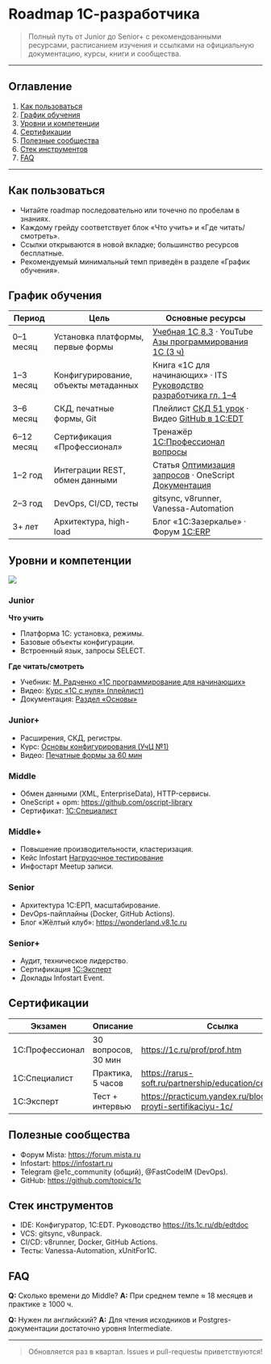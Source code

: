 
# Roadmap 1С-разработчика

> Полный путь от Junior до Senior+ с рекомендованными ресурсами, расписанием изучения и ссылками на официальную документацию, курсы, книги и сообщества.

---

## Оглавление
1. [Как пользоваться](#как-пользоваться)
2. [График обучения](#график-обучения)
3. [Уровни и компетенции](#уровни-и-компетенции)
4. [Сертификации](#сертификации)
5. [Полезные сообщества](#полезные-сообщества)
6. [Стек инструментов](#стек-инструментов)
7. [FAQ](#faq)

---

## Как пользоваться
* Читайте roadmap последовательно или точечно по пробелам в знаниях.
* Каждому грейду соответствует блок «Что учить» и «Где читать/смотреть».
* Ссылки открываются в новой вкладке; большинство ресурсов бесплатные.
* Рекомендуемый минимальный темп приведён в разделе «График обучения».

## График обучения
| Период | Цель | Основные ресурсы |
|--------|------|------------------|
| 0–1 месяц | Установка платформы, первые формы | [Учебная 1С 8.3](https://e-office24.ru/support/course/free-samouchitel-1c/) · YouTube [Азы программирования 1С (3 ч)](https://www.youtube.com/watch?v=AH9uowkPPFA) |
| 1–3 месяц | Конфигурирование, объекты метаданных | Книга «1С для начинающих» · ITS [Руководство разработчика гл. 1–4](https://its.1c.ru/db/v838doc/browse/13/-1/5) |
| 3–6 месяц | СКД, печатные формы, Git | Плейлист [СКД 51 урок](https://www.youtube.com/playlist?list=PL...) · Видео [GitHub в 1С:EDT](https://www.youtube.com/watch?v=L09iFm8BROI) |
| 6–12 месяц | Сертификация «Профессионал» | Тренажёр [1С:Профессионал вопросы](https://1c.ru/prof/prof.htm) |
| 1–2 год | Интеграции REST, обмен данными | Статья [Оптимизация запросов](https://habr.com/ru/companies/automacon/articles/750414/) · OneScript [Документация](https://github.com/oscript-library) |
| 2–3 год | DevOps, CI/CD, тесты | gitsync, v8runner, Vanessa-Automation |
| 3+ лет | Архитектура, high-load | Блог «1С:Зазеркалье» · Форум [1С:ERP](https://1c.ru/bf/) |

## Уровни и компетенции

[![](https://mermaid.ink/img/pako:eNqdWOtuE0cUfpXVIn4xDt6bvbEqJJRUhVQrLBapUp382KxnExfHG62dBohSNQEKamhTWqRKFJGm_OifVpgQl9ycvMLsK_QF2kfomctefQk0Srw-M2e-c-bMN9_MZk12_TqWK7LX9FfdRSfoSLemZ1sS_Fy8KJFX4dfklOyRHumHT6SZlVbDD3jvTO3fne9fi6aP5oPLV4oFRSJvwX1_jrskMM-h9YSckV64yaC-IQfkIAsnFQpXpJmptbG-68J5insrNbJDjkk33AwfkFNI9YR0JYXsViSFZQTpbwBKl_TZJI5IF0ng1SN_AeZJuDWXhVNrLHgfwA7I2_A-uHZ5-BjwKYC9o2DhFulJ8OVN-C3gHUEGeTStRl6Td-B3NHT0oRRuAHSf5XdEv4cbOQS9Rl4C8CNainArRtmha0InxnKIZh7HT6q-AwNhtuFDuiYSORJFvCSiKDxKtfb3H4_-OdiOgquiWZha1tQz5niiRIGqQJWfHkeNbBKlgmJKsFw9mMc21LhH9j6INDG0SOcc3lyKiFMVpa0Oo05FUnmFn0PPAQPZLMDK0Cru0c-5PMo4xgisX6FlI3wMy0uJ14fnNpKACbtkZwAuTRk1vdi0QPsUPtwCBj8I7wPQEQ80AAKs2YWsniUQkPojOlPIcyhjkrFG7Wr1ekI0PnNOdU7VHswynuP5hLMa9XoTR1E44awc36qccFZkallTz5pG2hxFv3RYCPd8V7SwaSkTRkETQkW678m6DCJPYSTluK9gnMVLaw3nm5bwrcukqkeXeC47dBzJtEhYgE7AjE1oPYvkKQeTJpcY9pKcsSEn8PeOg4bbEv0KHUxkKFYOJ-GXQNmF7E9BUvtCExPJyo0U7OK0vHbrVjXZXCB-A-6l2jT-8sZyO-LjJ40O7Jw3VEMHfMs18gOU7iEAbQo9ZnXKiibvYVuRkoWeCwdxnc6lsdAcS9A4p5uWoLFQRkvLmnrWNLJmKWuWM-Z4lkdZUZF99nvUyCb9lf7_aB5DijTOYXokrpaQEWuEuOp8JV5wQWTn3psRa5FAjSO_Pox_bOUeR1I7gKeNJEqsljRtthMposR3wjDmDEHXY8pytKnrl6emAQIGHMLnMXv2E_bGA8XW0KISHUA4vgGH7I94VKlGfgHXfSYbVD72yGnM-Bf8AKP1j_rOZ7qNkyuZJQTbzhFdCLYdmVrW1LOmkTVLaXMUs9NZ2MDr7Z8hvGhlkzMuSVBMION78joDyDMYSWruKzht81LbwxltRJQ5hb4-9G5L4XfsMnfGlmST6-pcFksdSUE9Og5ohDP22WUgexG52TWRDUuO7whXi8nHaTTtu7dxgKRPzXbOU-ds4-E-bnVwsBw02njcIR8NNYZSTvD2FdssXWg75huQngdHrMp0x4AO0aPmfVkoZMgWLMzprS1YKETS1rKmnjWNjDmed1FcqqhPn0aNfIZ_plf3g8gXo4pMzuFfJKq22Ow2FdUXqVtCXHtBwh-pVrA3kvgycSBxzUlIm3Amhh3NRg58rbGwWGj6Tn0E-WKghH764LagpKBaRJkQbQt-3RjA0YcyTMzyN0YTKr70irHByEU1H27ER2whgUEj1W6XRT6mddknx3Sz3hfL34c5HVKqdgHqCb-F8XFu02m3p7EnNfGXuCl5jWazckFVJkuehtqdwL-NKxeUyXKprgqzsNqodxYr2vId5PpNP6hc8DwPeX6rU1jFUMtOZd5v1nlDu3EPVxR9-U4ulhME_qqIpbuOZxTjWJppYs3NxlLHx8qBu_7SMu7glntXRPC8SbOYRPCMshubHxJhTKGFCGSpfkjpeZpahHCbnOSS_YK9volEseapXj0pu1Ey3NGJFut62VGG4i03V9oRpukZ2IwxVVyua-pITGXewGoxh7nEbkFxMT0TKzEe9krjiolLhlIcjpfK0XOxjt0Y06krulEeiWmaRax7Ocw2TtXR07DhGTFeyVHmJ52ReLqj6KY7FC-do4fnMY4x3ZJqquZIzPmy4iruwDkARKAvIz22H_nxwYWMnSeHqRykGTRTRRayqshGoKlsd6b7r968eeMzBbGHyh8af-j8YfBdlsGcAtApZMEvPGz4BVFKtks6XTFAQTMqmtHQjC6YlemtQncV-qvgUNURfXlN-Jf2tBRkqcjSkKUjy0BWCcErwFLqlVO4ASDcvuAPPAEQLleI3qgSwqS9bQXZKrI1ZOsIzr82zucHRwrMEFwADmQ3taYykheCRl2udIIVjOQlHCw51JTX6PhZubOIl_CsXIGvdSe4PSvPttZhzLLT-tz3l6Jhgb-ysChXPKfZBmtlue508HTDWQicxAW36jiY8ldaHbmiFMtFBiJX1uQ7ckUtT2h6WSuXSmq5qCiKriP5rlwpmOaEqRYny6pq6HoRXNaRfI_FVScU05wslg1F04xSUVWRjOuNjh9Y_H-c7F-d6_8BsxolDA?type=png)](https://mermaid.live/edit#pako:eNqdWOtuE0cUfpXVIn4xDt6bvbEqJJRUhVQrLBapUp382KxnExfHG62dBohSNQEKamhTWqRKFJGm_OifVpgQl9ycvMLsK_QF2kfomctefQk0Srw-M2e-c-bMN9_MZk12_TqWK7LX9FfdRSfoSLemZ1sS_Fy8KJFX4dfklOyRHumHT6SZlVbDD3jvTO3fne9fi6aP5oPLV4oFRSJvwX1_jrskMM-h9YSckV64yaC-IQfkIAsnFQpXpJmptbG-68J5insrNbJDjkk33AwfkFNI9YR0JYXsViSFZQTpbwBKl_TZJI5IF0ng1SN_AeZJuDWXhVNrLHgfwA7I2_A-uHZ5-BjwKYC9o2DhFulJ8OVN-C3gHUEGeTStRl6Td-B3NHT0oRRuAHSf5XdEv4cbOQS9Rl4C8CNainArRtmha0InxnKIZh7HT6q-AwNhtuFDuiYSORJFvCSiKDxKtfb3H4_-OdiOgquiWZha1tQz5niiRIGqQJWfHkeNbBKlgmJKsFw9mMc21LhH9j6INDG0SOcc3lyKiFMVpa0Oo05FUnmFn0PPAQPZLMDK0Cru0c-5PMo4xgisX6FlI3wMy0uJ14fnNpKACbtkZwAuTRk1vdi0QPsUPtwCBj8I7wPQEQ80AAKs2YWsniUQkPojOlPIcyhjkrFG7Wr1ekI0PnNOdU7VHswynuP5hLMa9XoTR1E44awc36qccFZkallTz5pG2hxFv3RYCPd8V7SwaSkTRkETQkW678m6DCJPYSTluK9gnMVLaw3nm5bwrcukqkeXeC47dBzJtEhYgE7AjE1oPYvkKQeTJpcY9pKcsSEn8PeOg4bbEv0KHUxkKFYOJ-GXQNmF7E9BUvtCExPJyo0U7OK0vHbrVjXZXCB-A-6l2jT-8sZyO-LjJ40O7Jw3VEMHfMs18gOU7iEAbQo9ZnXKiibvYVuRkoWeCwdxnc6lsdAcS9A4p5uWoLFQRkvLmnrWNLJmKWuWM-Z4lkdZUZF99nvUyCb9lf7_aB5DijTOYXokrpaQEWuEuOp8JV5wQWTn3psRa5FAjSO_Pox_bOUeR1I7gKeNJEqsljRtthMposR3wjDmDEHXY8pytKnrl6emAQIGHMLnMXv2E_bGA8XW0KISHUA4vgGH7I94VKlGfgHXfSYbVD72yGnM-Bf8AKP1j_rOZ7qNkyuZJQTbzhFdCLYdmVrW1LOmkTVLaXMUs9NZ2MDr7Z8hvGhlkzMuSVBMION78joDyDMYSWruKzht81LbwxltRJQ5hb4-9G5L4XfsMnfGlmST6-pcFksdSUE9Og5ohDP22WUgexG52TWRDUuO7whXi8nHaTTtu7dxgKRPzXbOU-ds4-E-bnVwsBw02njcIR8NNYZSTvD2FdssXWg75huQngdHrMp0x4AO0aPmfVkoZMgWLMzprS1YKETS1rKmnjWNjDmed1FcqqhPn0aNfIZ_plf3g8gXo4pMzuFfJKq22Ow2FdUXqVtCXHtBwh-pVrA3kvgycSBxzUlIm3Amhh3NRg58rbGwWGj6Tn0E-WKghH764LagpKBaRJkQbQt-3RjA0YcyTMzyN0YTKr70irHByEU1H27ER2whgUEj1W6XRT6mddknx3Sz3hfL34c5HVKqdgHqCb-F8XFu02m3p7EnNfGXuCl5jWazckFVJkuehtqdwL-NKxeUyXKprgqzsNqodxYr2vId5PpNP6hc8DwPeX6rU1jFUMtOZd5v1nlDu3EPVxR9-U4ulhME_qqIpbuOZxTjWJppYs3NxlLHx8qBu_7SMu7glntXRPC8SbOYRPCMshubHxJhTKGFCGSpfkjpeZpahHCbnOSS_YK9volEseapXj0pu1Ey3NGJFut62VGG4i03V9oRpukZ2IwxVVyua-pITGXewGoxh7nEbkFxMT0TKzEe9krjiolLhlIcjpfK0XOxjt0Y06krulEeiWmaRax7Ocw2TtXR07DhGTFeyVHmJ52ReLqj6KY7FC-do4fnMY4x3ZJqquZIzPmy4iruwDkARKAvIz22H_nxwYWMnSeHqRykGTRTRRayqshGoKlsd6b7r968eeMzBbGHyh8af-j8YfBdlsGcAtApZMEvPGz4BVFKtks6XTFAQTMqmtHQjC6YlemtQncV-qvgUNURfXlN-Jf2tBRkqcjSkKUjy0BWCcErwFLqlVO4ASDcvuAPPAEQLleI3qgSwqS9bQXZKrI1ZOsIzr82zucHRwrMEFwADmQ3taYykheCRl2udIIVjOQlHCw51JTX6PhZubOIl_CsXIGvdSe4PSvPttZhzLLT-tz3l6Jhgb-ysChXPKfZBmtlue508HTDWQicxAW36jiY8ldaHbmiFMtFBiJX1uQ7ckUtT2h6WSuXSmq5qCiKriP5rlwpmOaEqRYny6pq6HoRXNaRfI_FVScU05wslg1F04xSUVWRjOuNjh9Y_H-c7F-d6_8BsxolDA)

### Junior
**Что учить**
* Платформа 1С: установка, режимы.
* Базовые объекты конфигурации.
* Встроенный язык, запросы SELECT.

**Где читать/смотреть**
* Учебник: [М. Радченко «1С программирование для начинающих»](https://dtf.ru/topraiting/3268264-luchshie-knigi-po-1s-top-10-reiting-2024)
* Видео: [Курс «1С с нуля» (плейлист)](https://www.youtube.com/watch?v=Gj5C5jB4Ee4)
* Документация: [Раздел «Основы»](https://its.1c.ru/db/v838doc)

### Junior+
* Расширения, СКД, регистры.
* Курс: [Основы конфигурирования (УчЦ №1)](https://skillbox.ru/course/profession-1c/)
* Видео: [Печатные формы за 60 мин](https://www.youtube.com/watch?v=fiZdHxK9vdg)

### Middle
* Обмен данными (XML, EnterpriseData), HTTP-сервисы.
* OneScript + opm: <https://github.com/oscript-library>
* Сертификат: [1С:Специалист](https://rarus-soft.ru/partnership/education/certification/)

### Middle+
* Повышение производительности, кластеризация.
* Кейс Infostart [Нагрузочное тестирование](https://habr.com/ru/companies/automacon/articles/750414/)
* Инфостарт Meetup записи.

### Senior
* Архитектура 1С:ЕРП, масштабирование.
* DevOps-пайплайны (Docker, GitHub Actions).
* Блог «Жёлтый клуб»: <https://wonderland.v8.1c.ru>

### Senior+
* Аудит, техническое лидерство.
* Сертификация [1С:Эксперт](https://practicum.yandex.ru/blog/kak-proyti-sertifikaciyu-1c/)
* Доклады Infostart Event.

## Сертификации
| Экзамен | Описание | Ссылка |
|---------|----------|--------|
| 1С:Профессионал | 30 вопросов, 30 мин | <https://1c.ru/prof/prof.htm> |
| 1С:Специалист | Практика, 5 часов | <https://rarus-soft.ru/partnership/education/certification/> |
| 1С:Эксперт | Тест + интервью | <https://practicum.yandex.ru/blog/kak-proyti-sertifikaciyu-1c/> |

## Полезные сообщества
* Форум Mista: <https://forum.mista.ru>
* Infostart: <https://infostart.ru>
* Telegram @e1c_community (общий), @FastCodeIM (DevOps).
* GitHub: <https://github.com/topics/1c>

## Стек инструментов
* IDE: Конфигуратор, 1С:EDT. Руководство <https://its.1c.ru/db/edtdoc>
* VCS: gitsync, v8unpack.
* CI/CD: v8runner, Docker, GitHub Actions.
* Тесты: Vanessa-Automation, xUnitFor1C.

## FAQ
**Q:** Сколько времени до Middle?
**A:** При среднем темпе ≈ 18 месяцев и практике ≥ 1000 ч.

**Q:** Нужен ли английский?
**A:** Для чтения исходников и Postgres-документации достаточно уровня Intermediate.

---

> Обновляется раз в квартал. Issues и pull-requestы приветствуются!
